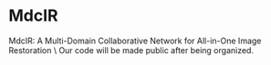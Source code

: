 # MdcIR
MdcIR: A Multi-Domain Collaborative Network for All-in-One Image Restoration \\
Our code will be made public after being organized.
